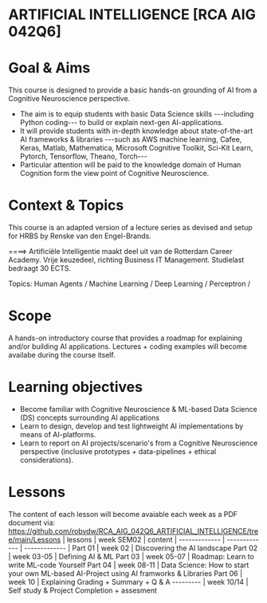 # ARTIFICIAL INTELLIGENCE [RCA AIG 042Q6]
# Goal & Aims
This course is designed to provide a basic hands-on grounding of AI from a Cognitive Neuroscience perspective.

* The aim is to equip students with basic Data Science skills ---including Python coding--- to build or explain next-gen AI-applications.
* It will provide students with in-depth knowledge about state-of-the-art AI frameworks & libraries ---such as AWS machine learning, Cafee, Keras, Matlab, Mathematica, Microsoft Cognitive Toolkit, Sci-Kit Learn, Pytorch, Tensorflow, Theano, Torch--- 
* Particular attention will be paid to the knowledge domain of Human Cognition form the view point of Cognitive Neuroscience.

# Context & Topics
This course is an adapted version of a lecture series as devised and setup for HRBS by Renske van den Engel-Brands.

====> Artificiële Intelligentie maakt deel uit van de Rotterdam Career Academy. Vrije keuzedeel, richting Business IT Management. Studielast bedraagt 30 ECTS.

Topics: Human Agents / Machine Learning / Deep Learning / Perceptron / 


# Scope
A hands-on introductory course that provides a roadmap for explaining and/or building AI applications. 
Lectures + coding examples will become availabe during the course itself.

# Learning objectives
* Become familiar with Cognitive Neuroscience & ML-based Data Science (DS) concepts surrounding AI applications
* Learn to design, develop and test lightweight AI implementations by means of AI-platforms.
* Learn to report on AI projects/scenario's from a Cognitive Neuroscience perspective (inclusive prototypes + data-pipelines + ethical considerations).

# Lessons
The content of each lesson will become avaiable each week as a PDF document via: https://github.com/robvdw/RCA_AIG_042Q6_ARTIFICIAL_INTELLIGENCE/tree/main/Lessons
| lessons  | week SEM02 | content
| ------------- | ------------- | ------------- |
Part 01 |  week 02	| Discovering the AI landscape
Part 02 |  week 03-05 	| Defining AI & ML
Part 03 |  week 05-07 	| Roadmap: Learn to write ML-code Yourself
Part 04 |  week 08-11 	| Data Science: How to start your own ML-based AI-Project using AI framworks & Libraries
Part 06 |  week 10 	| Explaining Grading + Summary + Q & A
--------- |  week 10/14 	| Self study & Project Completion + assesment
